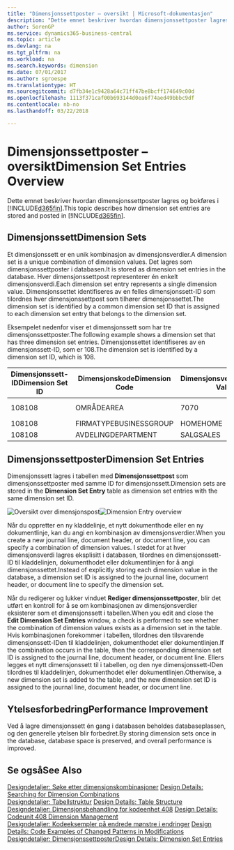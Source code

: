 ```yaml
---
title: "Dimensjonssettposter – oversikt | Microsoft-dokumentasjon"
description: "Dette emnet beskriver hvordan dimensjonssettposter lagres og bokføres i Dynamics 365."
author: SorenGP
ms.service: dynamics365-business-central
ms.topic: article
ms.devlang: na
ms.tgt_pltfrm: na
ms.workload: na
ms.search.keywords: dimension
ms.date: 07/01/2017
ms.author: sgroespe
ms.translationtype: HT
ms.sourcegitcommit: d7fb34e1c9428a64c71ff47be8bcff174649c00d
ms.openlocfilehash: 1113f371caf00b693144d0ea6f74aed49bbbc9df
ms.contentlocale: nb-no
ms.lasthandoff: 03/22/2018

---
```

# <a name="dimension-set-entries-overview"></a><span data-ttu-id="5f724-103">Dimensjonssettposter – oversikt</span><span class="sxs-lookup"><span data-stu-id="5f724-103">Dimension Set Entries Overview</span></span>
<span data-ttu-id="5f724-104">Dette emnet beskriver hvordan dimensjonssettposter lagres og bokføres i [!INCLUDE[d365fin](includes/d365fin_md.md)].</span><span class="sxs-lookup"><span data-stu-id="5f724-104">This topic describes how dimension set entries are stored and posted in [!INCLUDE[d365fin](includes/d365fin_md.md)].</span></span>  
  
## <a name="dimension-sets"></a><span data-ttu-id="5f724-105">Dimensjonssett</span><span class="sxs-lookup"><span data-stu-id="5f724-105">Dimension Sets</span></span>  
<span data-ttu-id="5f724-106">Et dimensjonssett er en unik kombinasjon av dimensjonsverdier.</span><span class="sxs-lookup"><span data-stu-id="5f724-106">A dimension set is a unique combination of dimension values.</span></span> <span data-ttu-id="5f724-107">Det lagres som dimensjonssettposter i databasen.</span><span class="sxs-lookup"><span data-stu-id="5f724-107">It is stored as dimension set entries in the database.</span></span> <span data-ttu-id="5f724-108">Hver dimensjonssettpost representerer én enkelt dimensjonsverdi.</span><span class="sxs-lookup"><span data-stu-id="5f724-108">Each dimension set entry represents a single dimension value.</span></span> <span data-ttu-id="5f724-109">Dimensjonssettet identifiseres av en felles dimensjonssett-ID som tilordnes hver dimensjonssettpost som tilhører dimensjonssettet.</span><span class="sxs-lookup"><span data-stu-id="5f724-109">The dimension set is identified by a common dimension set ID that is assigned to each dimension set entry that belongs to the dimension set.</span></span>  
  
<span data-ttu-id="5f724-110">Eksempelet nedenfor viser et dimensjonssett som har tre dimensjonssettposter.</span><span class="sxs-lookup"><span data-stu-id="5f724-110">The following example shows a dimension set that has three dimension set entries.</span></span> <span data-ttu-id="5f724-111">Dimensjonssettet identifiseres av en dimensjonssett-ID, som er 108.</span><span class="sxs-lookup"><span data-stu-id="5f724-111">The dimension set is identified by a dimension set ID, which is 108.</span></span>  
  
|<span data-ttu-id="5f724-112">Dimensjonssett-ID</span><span class="sxs-lookup"><span data-stu-id="5f724-112">Dimension Set ID</span></span>|<span data-ttu-id="5f724-113">Dimensjonskode</span><span class="sxs-lookup"><span data-stu-id="5f724-113">Dimension Code</span></span>|<span data-ttu-id="5f724-114">Dimensjonsverdikode</span><span class="sxs-lookup"><span data-stu-id="5f724-114">Dimension Value Code</span></span>|<span data-ttu-id="5f724-115">Navn på dimensjonsverdi</span><span class="sxs-lookup"><span data-stu-id="5f724-115">Dimension Value Name</span></span>|  
|----------------------|--------------------|--------------------------|--------------------------|  
|<span data-ttu-id="5f724-116">108</span><span class="sxs-lookup"><span data-stu-id="5f724-116">108</span></span>|<span data-ttu-id="5f724-117">OMRÅDE</span><span class="sxs-lookup"><span data-stu-id="5f724-117">AREA</span></span>|<span data-ttu-id="5f724-118">70</span><span class="sxs-lookup"><span data-stu-id="5f724-118">70</span></span>|<span data-ttu-id="5f724-119">Amerika – nord</span><span class="sxs-lookup"><span data-stu-id="5f724-119">America North</span></span>|  
|<span data-ttu-id="5f724-120">108</span><span class="sxs-lookup"><span data-stu-id="5f724-120">108</span></span>|<span data-ttu-id="5f724-121">FIRMATYPE</span><span class="sxs-lookup"><span data-stu-id="5f724-121">BUSINESSGROUP</span></span>|<span data-ttu-id="5f724-122">HOME</span><span class="sxs-lookup"><span data-stu-id="5f724-122">HOME</span></span>|<span data-ttu-id="5f724-123">Hjem</span><span class="sxs-lookup"><span data-stu-id="5f724-123">Home</span></span>|  
|<span data-ttu-id="5f724-124">108</span><span class="sxs-lookup"><span data-stu-id="5f724-124">108</span></span>|<span data-ttu-id="5f724-125">AVDELING</span><span class="sxs-lookup"><span data-stu-id="5f724-125">DEPARTMENT</span></span>|<span data-ttu-id="5f724-126">SALG</span><span class="sxs-lookup"><span data-stu-id="5f724-126">SALES</span></span>|<span data-ttu-id="5f724-127">Salg</span><span class="sxs-lookup"><span data-stu-id="5f724-127">Sales</span></span>|  
  
## <a name="dimension-set-entries"></a><span data-ttu-id="5f724-128">Dimensjonssettposter</span><span class="sxs-lookup"><span data-stu-id="5f724-128">Dimension Set Entries</span></span>  
<span data-ttu-id="5f724-129">Dimensjonssett lagres i tabellen med **Dimensjonssettpost** som dimensjonssettposter med samme ID for dimensjonssett.</span><span class="sxs-lookup"><span data-stu-id="5f724-129">Dimension sets are stored in the **Dimension Set Entry** table as dimension set entries with the same dimension set ID.</span></span>  
  
<span data-ttu-id="5f724-130">![Oversikt over dimensjonspost](media/dimensionentrynav7.png "DimensionEntryNAV7")</span><span class="sxs-lookup"><span data-stu-id="5f724-130">![Dimension Entry overview](media/dimensionentrynav7.png "DimensionEntryNAV7")</span></span>  
  
<span data-ttu-id="5f724-131">Når du oppretter en ny kladdelinje, et nytt dokumenthode eller en ny dokumentlinje, kan du angi en kombinasjon av dimensjonsverdier.</span><span class="sxs-lookup"><span data-stu-id="5f724-131">When you create a new journal line, document header, or document line, you can specify a combination of dimension values.</span></span> <span data-ttu-id="5f724-132">I stedet for at hver dimensjonsverdi lagres eksplisitt i databasen, tilordnes en dimensjonssett-ID til kladdelinjen, dokumenthodet eller dokumentlinjen for å angi dimensjonssettet.</span><span class="sxs-lookup"><span data-stu-id="5f724-132">Instead of explicitly storing each dimension value in the database, a dimension set ID is assigned to the journal line, document header, or document line to specify the dimension set.</span></span>  
  
<span data-ttu-id="5f724-133">Når du redigerer og lukker vinduet **Rediger dimensjonssettposter**, blir det utført en kontroll for å se om kombinasjonen av dimensjonsverdier eksisterer som et dimensjonssett i tabellen.</span><span class="sxs-lookup"><span data-stu-id="5f724-133">When you edit and close the **Edit Dimension Set Entries** window, a check is performed to see whether the combination of dimension values exists as a dimension set in the table.</span></span> <span data-ttu-id="5f724-134">Hvis kombinasjonen forekommer i tabellen, tilordnes den tilsvarende dimensjonssett-IDen til kladdelinjen, dokumenthodet eller dokumentlinjen.</span><span class="sxs-lookup"><span data-stu-id="5f724-134">If the combination occurs in the table, then the corresponding dimension set ID is assigned to the journal line, document header, or document line.</span></span> <span data-ttu-id="5f724-135">Ellers legges et nytt dimensjonssett til i tabellen, og den nye dimensjonssett-IDen tilordnes til kladdelinjen, dokumenthodet eller dokumentlinjen.</span><span class="sxs-lookup"><span data-stu-id="5f724-135">Otherwise, a new dimension set is added to the table, and the new dimension set ID is assigned to the journal line, document header, or document line.</span></span>  
  
## <a name="performance-improvement"></a><span data-ttu-id="5f724-136">Ytelsesforbedring</span><span class="sxs-lookup"><span data-stu-id="5f724-136">Performance Improvement</span></span>  
<span data-ttu-id="5f724-137">Ved å lagre dimensjonssett én gang i databasen beholdes databaseplassen, og den generelle ytelsen blir forbedret.</span><span class="sxs-lookup"><span data-stu-id="5f724-137">By storing dimension sets once in the database, database space is preserved, and overall performance is improved.</span></span>  
  
## <a name="see-also"></a><span data-ttu-id="5f724-138">Se også</span><span class="sxs-lookup"><span data-stu-id="5f724-138">See Also</span></span>  
<span data-ttu-id="5f724-139">[Designdetaljer: Søke etter dimensjonskombinasjoner](design-details-searching-for-dimension-combinations.md) </span><span class="sxs-lookup"><span data-stu-id="5f724-139">[Design Details: Searching for Dimension Combinations](design-details-searching-for-dimension-combinations.md) </span></span>  
<span data-ttu-id="5f724-140">[Designdetaljer: Tabellstruktur](design-details-table-structure.md) </span><span class="sxs-lookup"><span data-stu-id="5f724-140">[Design Details: Table Structure](design-details-table-structure.md) </span></span>  
<span data-ttu-id="5f724-141">[Designdetaljer: Dimensjonsbehandling for kodeenhet 408](design-details-codeunit-408-dimension-management.md) </span><span class="sxs-lookup"><span data-stu-id="5f724-141">[Design Details: Codeunit 408 Dimension Management](design-details-codeunit-408-dimension-management.md) </span></span>  
<span data-ttu-id="5f724-142">[Designdetaljer: Kodeeksempler på endrede mønstre i endringer](design-details-code-examples-of-changed-patterns-in-modifications.md) </span><span class="sxs-lookup"><span data-stu-id="5f724-142">[Design Details: Code Examples of Changed Patterns in Modifications](design-details-code-examples-of-changed-patterns-in-modifications.md) </span></span>  
[<span data-ttu-id="5f724-143">Designdetaljer: Dimensjonssettposter</span><span class="sxs-lookup"><span data-stu-id="5f724-143">Design Details: Dimension Set Entries</span></span>](design-details-dimension-set-entries.md)   

